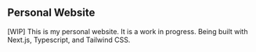 ## Personal Website
[WIP] This is my personal website. It is a work in progress.
Being built with Next.js, Typescript, and Tailwind CSS.